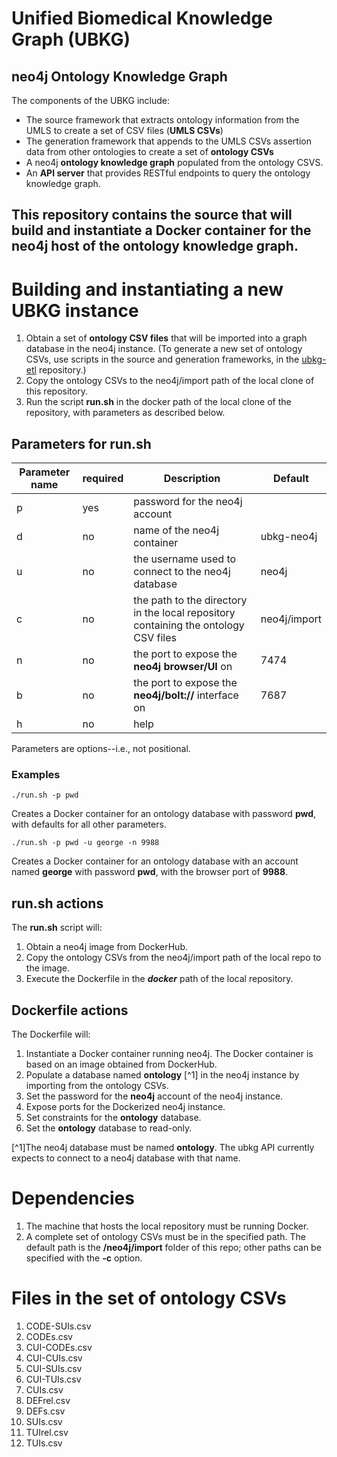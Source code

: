 # Unified Biomedical Knowledge Graph (UBKG)
## neo4j Ontology Knowledge Graph

The components of the UBKG include:

- The source framework that extracts ontology information from the UMLS to create a set of CSV files (**UMLS CSVs**)
- The generation framework that appends to the UMLS CSVs assertion data from other ontologies to create a set of **ontology CSVs**
- A neo4j  **ontology knowledge graph** populated from the ontology CSVS.
- An **API server** that provides RESTful endpoints to query the ontology knowledge graph.

This repository contains the source that will build and instantiate 
a Docker container for the neo4j host of the ontology knowledge graph.
---

# Building and instantiating a new UBKG instance
1. Obtain a set of **ontology CSV files** that will be imported into a graph database in the neo4j instance. (To generate a new set of ontology CSVs, use scripts in the source and generation frameworks, in the [ubkg-etl](https://github.com/x-atlas-consortia/ubkg-etl) repository.)
2. Copy the ontology CSVs to the neo4j/import path of the local clone of this repository.
3. Run the script **run.sh** in the docker path of the local clone of the repository, with parameters as described below.

## Parameters for run.sh


| Parameter name | required | Description                                                                         | Default      |
|----------------|----------|-------------------------------------------------------------------------------------|--------------|
| p              | yes      | password for the neo4j account                                                      |              |
| d              | no       | name of the neo4j container                                                         | ubkg-neo4j   |
| u              | no       | the username used to connect to the neo4j database                                  | neo4j        |
| c              | no       | the path to the directory in the local repository containing the ontology CSV files | neo4j/import |
| n              | no       | the port to expose the **neo4j browser/UI** on                                      | 7474         |
| b              | no       | the port to expose the **neo4j/bolt://** interface on                               | 7687         |     
| h              | no       | help                                                                                ||

Parameters are options--i.e., not positional.

### Examples
```
./run.sh -p pwd
```
Creates a Docker container for an ontology database with password **pwd**, with defaults for all other parameters.
```
./run.sh -p pwd -u george -n 9988 
```
Creates a Docker container for an ontology database with an account named **george** with password **pwd**, with the browser port of **9988**.
## run.sh actions
The **run.sh** script will:
1. Obtain a neo4j image from DockerHub.
2. Copy the ontology CSVs from the neo4j/import path of the local repo to the image.
3. Execute the Dockerfile in the _**docker**_ path of the local repository.

## Dockerfile actions
The Dockerfile will:
1. Instantiate a Docker container running neo4j. The Docker container is based on an image obtained from DockerHub.
2. Populate a database named **ontology** [^1] in the neo4j instance by importing from the ontology CSVs.
3. Set the password for the **neo4j** account of the neo4j instance.
4. Expose ports for the Dockerized neo4j instance.
5. Set constraints for the **ontology** database.
6. Set the **ontology** database to read-only.

[^1]The neo4j database must be named **ontology**. The ubkg API currently expects to connect to a neo4j database with that name.

# Dependencies
1. The machine that hosts the local repository must be running Docker.
2. A complete set of ontology CSVs must be in the specified path. The default path is the **/neo4j/import** folder of this repo; other paths can be specified with the **-c** option.

# Files in the set of ontology CSVs 
1. CODE-SUIs.csv
2. CODEs.csv
3. CUI-CODEs.csv
4. CUI-CUIs.csv
5. CUI-SUIs.csv
6. CUI-TUIs.csv
7. CUIs.csv
8. DEFrel.csv
9. DEFs.csv
10. SUIs.csv
11. TUIrel.csv
12. TUIs.csv
